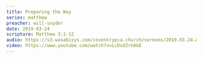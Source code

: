 ```yaml
---
title: Preparing the Way
series: matthew
preacher: will-snyder
date: 2019-03-24
scripture: Matthew 3:1-12
audio: https://s3.wasabisys.com/coventrypca.church/sermons/2019.03.24.A Preparing the Way - Will Snyder.mp3
video: https://www.youtube.com/watch?v=LcDzdZrhAkE
---
```

